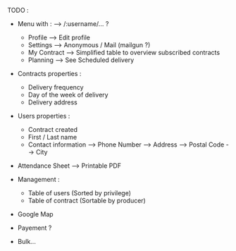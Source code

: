 TODO :

 * Menu with : --> /:username/... ?
    - Profile       --> Edit profile
    - Settings      --> Anonymous / Mail (mailgun ?)
    - My Contract   --> Simplified table to overview subscribed contracts
    - Planning      --> See Scheduled delivery

 * Contracts properties :
   - Delivery frequency
   - Day of the week of delivery
   - Delivery address

 * Users properties :
   - Contract created
   - First / Last name
   - Contact information    --> Phone Number
                            --> Address
                            --> Postal Code
                            --> City

 * Attendance Sheet --> Printable PDF

 * Management :
    - Table of users (Sorted by privilege)
    - Table of contract (Sortable by producer)

 * Google Map

 * Payement ?

 * Bulk...